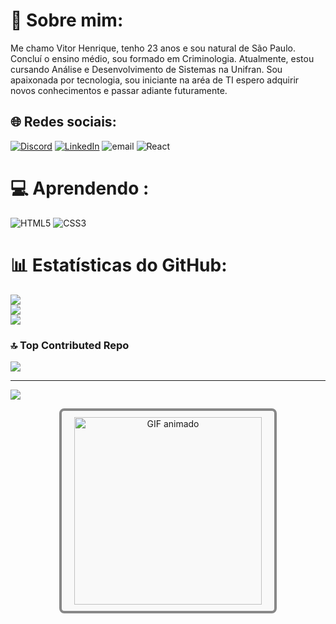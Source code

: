 # 💫 Sobre mim:
Me chamo Vitor Henrique, tenho 23 anos e sou natural de São Paulo. Concluí o ensino médio, sou formado em Criminologia. Atualmente, estou cursando Análise e Desenvolvimento de Sistemas na Unifran. Sou apaixonada por tecnologia, sou iniciante na aréa de TI espero adquirir novos conhecimentos e passar adiante futuramente.


## 🌐 Redes sociais:
[![Discord](https://img.shields.io/badge/Discord-%237289DA.svg?logo=discord&logoColor=white)](https://discord.gg/252412285534863361) [![LinkedIn](https://img.shields.io/badge/LinkedIn-%230077B5.svg?logo=linkedin&logoColor=white)](https://www.linkedin.com/in/vitor-henrique-290905286/) ![email](https://img.shields.io/badge/Email-D14836?logo=gmail&logoColor=white) ![React](https://img.shields.io/badge/react-%2320232a.svg?style=for-the-badge&logo=react&logoColor=%2361DAFB)


# 💻 Aprendendo :
![HTML5](https://img.shields.io/badge/html5-%23E34F26.svg?style=for-the-badge&logo=html5&logoColor=white) ![CSS3](https://img.shields.io/badge/css3-%231572B6.svg?style=for-the-badge&logo=css3&logoColor=white)
# 📊 Estatísticas do GitHub:
![](https://github-readme-stats.vercel.app/api?username=vitorhenrique00&theme=shadow_blue&hide_border=false&include_all_commits=false&count_private=false)<br/>
![](https://nirzak-streak-stats.vercel.app/?user=vitorhenrique00&theme=shadow_blue&hide_border=false)<br/>
![](https://github-readme-stats.vercel.app/api/top-langs/?username=vitorhenrique00&theme=shadow_blue&hide_border=false&include_all_commits=false&count_private=false&layout=compact)

### 🔝 Top Contributed Repo
![](https://github-contributor-stats.vercel.app/api?username=vitorhenrique00&limit=5&theme=dark&combine_all_yearly_contributions=true)

---
[![](https://visitcount.itsvg.in/api?id=vitorhenrique00&icon=0&color=0)](https://visitcount.itsvg.in)

<!-- Proudly created with GPRM ( https://gprm.itsvg.in ) -->

<div style="border: 4px solid #888; border-radius: 8px; padding: 10px; background-color: #f9f9f9; width: 320px; margin: 0 auto; text-align: center;">

<img src="https://media2.giphy.com/media/bGgsc5mWoryfgKBx1u/giphy.gif" alt="GIF animado" width="300" />

</div>


